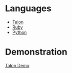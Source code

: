 # Languages

- [Talon](https://github.com/Vankiru/talon/blob/main/docs/talon.md)
- [Ruby](https://github.com/Vankiru/talon/blob/main/docs/ruby.md)
- [Python](https://github.com/Vankiru/talon/blob/main/docs/python.md)

# Demonstration

[Talon Demo](https://www.youtube.com/watch?v=eRQUJAW2hFM&list=PL68S4o2xvFc3g1tH98GlCuIEQyfpZuplH&ab_channel=JuliaEgorova)
